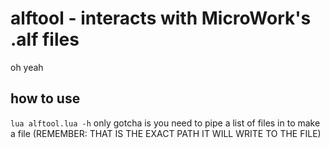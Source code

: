 # alftool - interacts with MicroWork's .alf files
oh yeah
## how to use
`lua alftool.lua -h`
only gotcha is you need to pipe a list of files in to make a file (REMEMBER: THAT IS THE EXACT PATH IT WILL WRITE TO THE FILE)